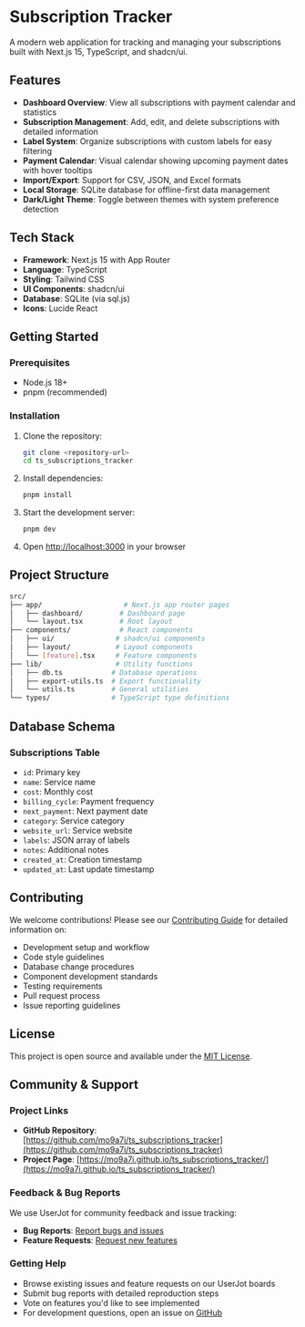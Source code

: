 # Subscription Tracker

A modern web application for tracking and managing your subscriptions built with Next.js 15, TypeScript, and shadcn/ui.

## Features

- **Dashboard Overview**: View all subscriptions with payment calendar and statistics
- **Subscription Management**: Add, edit, and delete subscriptions with detailed information
- **Label System**: Organize subscriptions with custom labels for easy filtering
- **Payment Calendar**: Visual calendar showing upcoming payment dates with hover tooltips
- **Import/Export**: Support for CSV, JSON, and Excel formats
- **Local Storage**: SQLite database for offline-first data management
- **Dark/Light Theme**: Toggle between themes with system preference detection

## Tech Stack

- **Framework**: Next.js 15 with App Router
- **Language**: TypeScript
- **Styling**: Tailwind CSS
- **UI Components**: shadcn/ui
- **Database**: SQLite (via sql.js)
- **Icons**: Lucide React

## Getting Started

### Prerequisites

- Node.js 18+
- pnpm (recommended)

### Installation

1. Clone the repository:

    ```bash
    git clone <repository-url>
    cd ts_subscriptions_tracker
    ```

2. Install dependencies:

    ```bash
    pnpm install
    ```

3. Start the development server:

    ```bash
    pnpm dev
    ```

4. Open [http://localhost:3000](http://localhost:3000) in your browser

## Project Structure

```bash
src/
├── app/                    # Next.js app router pages
│   ├── dashboard/         # Dashboard page
│   └── layout.tsx         # Root layout
├── components/            # React components
│   ├── ui/               # shadcn/ui components
│   ├── layout/           # Layout components
│   └── [feature].tsx     # Feature components
├── lib/                  # Utility functions
│   ├── db.ts            # Database operations
│   ├── export-utils.ts  # Export functionality
│   └── utils.ts         # General utilities
└── types/               # TypeScript type definitions
```

## Database Schema

### Subscriptions Table

- `id`: Primary key
- `name`: Service name
- `cost`: Monthly cost
- `billing_cycle`: Payment frequency
- `next_payment`: Next payment date
- `category`: Service category
- `website_url`: Service website
- `labels`: JSON array of labels
- `notes`: Additional notes
- `created_at`: Creation timestamp
- `updated_at`: Last update timestamp

## Contributing

We welcome contributions! Please see our [Contributing Guide](CONTRIBUTING.md) for detailed information on:

- Development setup and workflow
- Code style guidelines  
- Database change procedures
- Component development standards
- Testing requirements
- Pull request process
- Issue reporting guidelines

## License

This project is open source and available under the [MIT License](LICENSE).

## Community & Support

### Project Links

- **GitHub Repository**: [https://github.com/mo9a7i/ts_subscriptions_tracker](https://github.com/mo9a7i/ts_subscriptions_tracker)
- **Project Page**: [https://mo9a7i.github.io/ts_subscriptions_tracker/](https://mo9a7i.github.io/ts_subscriptions_tracker/)

### Feedback & Bug Reports

We use UserJot for community feedback and issue tracking:

- **Bug Reports**: [Report bugs and issues](https://subscriptionlister.userjot.com/board/bugs?cursor=1&order=top&limit=10)
- **Feature Requests**: [Request new features](https://subscriptionlister.userjot.com/board/features)

### Getting Help

- Browse existing issues and feature requests on our UserJot boards
- Submit bug reports with detailed reproduction steps
- Vote on features you'd like to see implemented
- For development questions, open an issue on [GitHub](https://github.com/mo9a7i/ts_subscriptions_tracker/issues)
